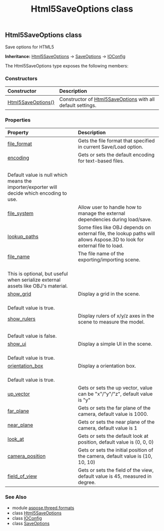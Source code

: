 ﻿---
title: Html5SaveOptions class
second_title: Aspose.3D for Python via .NET API References
description: 
type: docs
weight: 120
url: /python-net/aspose.threed.formats/html5saveoptions/
is_root: false
---

## Html5SaveOptions class

Save options for HTML5



**Inheritance:** [Html5SaveOptions](/3d/python-net/aspose.threed.formats/html5saveoptions) → 
[SaveOptions](/3d/python-net/aspose.threed.formats/saveoptions) → 
[IOConfig](/3d/python-net/aspose.threed.formats/ioconfig)



The Html5SaveOptions type exposes the following members:

### Constructors
| Constructor | Description |
| :- | :- |
| [Html5SaveOptions()](/3d/python-net/aspose.threed.formats/html5saveoptions/__init__/#) | Constructor of [Html5SaveOptions](/3d/python-net/aspose.threed.formats/html5saveoptions) with all default settings. |


### Properties
| Property | Description |
| :- | :- |
| [file_format](/3d/python-net/aspose.threed.formats/html5saveoptions/file_format) | Gets the file format that specified in current Save/Load option. |
| [encoding](/3d/python-net/aspose.threed.formats/html5saveoptions/encoding) | Gets or sets the default encoding for text-based files.<br/>Default value is null which means the importer/exporter will decide which encoding to use. |
| [file_system](/3d/python-net/aspose.threed.formats/html5saveoptions/file_system) | Allow user to handle how to manage the external dependencies during load/save. |
| [lookup_paths](/3d/python-net/aspose.threed.formats/html5saveoptions/lookup_paths) | Some files like OBJ depends on external file, the lookup paths will allows Aspose.3D to look for external file to load. |
| [file_name](/3d/python-net/aspose.threed.formats/html5saveoptions/file_name) | The file name of the exporting/importing scene.<br/>This is optional, but useful when serialize external assets like OBJ's material. |
| [show_grid](/3d/python-net/aspose.threed.formats/html5saveoptions/show_grid) | Display a grid in the scene.<br/>Default value is true. |
| [show_rulers](/3d/python-net/aspose.threed.formats/html5saveoptions/show_rulers) | Display rulers of x/y/z axes in the scene to measure the model.<br/>Default value is false. |
| [show_ui](/3d/python-net/aspose.threed.formats/html5saveoptions/show_ui) | Display a simple UI in the scene.<br/>Default value is true. |
| [orientation_box](/3d/python-net/aspose.threed.formats/html5saveoptions/orientation_box) | Display a orientation box.<br/>Default value is true. |
| [up_vector](/3d/python-net/aspose.threed.formats/html5saveoptions/up_vector) | Gets or sets the up vector, value can be "x"/"y"/"z", default value is "y" |
| [far_plane](/3d/python-net/aspose.threed.formats/html5saveoptions/far_plane) | Gets or sets the far plane of the camera, default value is 1000. |
| [near_plane](/3d/python-net/aspose.threed.formats/html5saveoptions/near_plane) | Gets or sets the near plane of the camera, default value is 1 |
| [look_at](/3d/python-net/aspose.threed.formats/html5saveoptions/look_at) | Gets or sets the default look at position, default value is (0, 0, 0) |
| [camera_position](/3d/python-net/aspose.threed.formats/html5saveoptions/camera_position) | Gets or sets the initial position of the camera, default value is (10, 10, 10) |
| [field_of_view](/3d/python-net/aspose.threed.formats/html5saveoptions/field_of_view) | Gets or sets the field of the view, default value is 45, measured in degree. |



### See Also
* module [aspose.threed.formats](..)
* class [Html5SaveOptions](/3d/python-net/aspose.threed.formats/html5saveoptions)
* class [IOConfig](/3d/python-net/aspose.threed.formats/ioconfig)
* class [SaveOptions](/3d/python-net/aspose.threed.formats/saveoptions)
